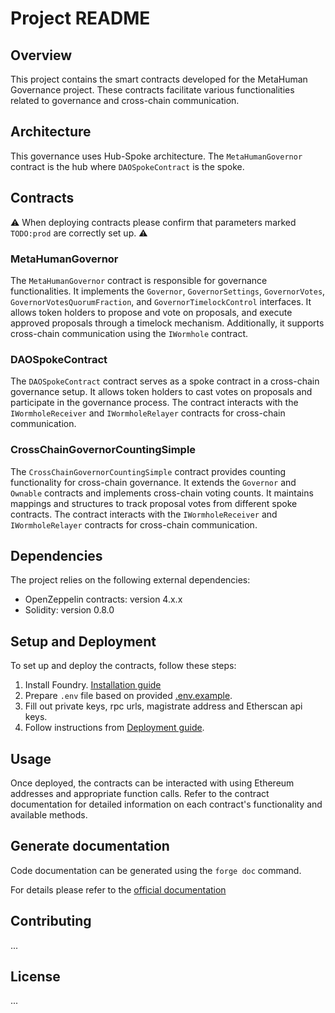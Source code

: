 # Project README

## Overview

This project contains the smart contracts developed for the MetaHuman Governance project. These contracts facilitate various
functionalities related to governance and cross-chain communication.

## Architecture
This governance uses Hub-Spoke architecture. The `MetaHumanGovernor` contract is the hub where `DAOSpokeContract` is the spoke.

## Contracts

⚠️ When deploying contracts please confirm that parameters marked `TODO:prod` are correctly set up. ⚠️

### MetaHumanGovernor

The `MetaHumanGovernor` contract is responsible for governance functionalities. It implements
the `Governor`, `GovernorSettings`, `GovernorVotes`, `GovernorVotesQuorumFraction`, and `GovernorTimelockControl`
interfaces. It allows token holders to propose and vote on proposals, and execute approved proposals through a timelock
mechanism. Additionally, it supports cross-chain communication using the `IWormhole` contract.

### DAOSpokeContract

The `DAOSpokeContract` contract serves as a spoke contract in a cross-chain governance setup. It allows token holders to
cast votes on proposals and participate in the governance process. The contract interacts with the `IWormholeReceiver` and `IWormholeRelayer` contracts
for cross-chain communication.

### CrossChainGovernorCountingSimple

The `CrossChainGovernorCountingSimple` contract provides counting functionality for cross-chain governance. It extends
the `Governor` and `Ownable` contracts and implements cross-chain voting counts. It maintains mappings and structures to
track proposal votes from different spoke contracts. The contract interacts with the `IWormholeReceiver` and `IWormholeRelayer` contracts
for cross-chain communication.

## Dependencies

The project relies on the following external dependencies:

- OpenZeppelin contracts: version 4.x.x
- Solidity: version 0.8.0

## Setup and Deployment

To set up and deploy the contracts, follow these steps:

1. Install Foundry. [Installation guide](https://book.getfoundry.sh/getting-started/installation)
2. Prepare `.env` file based on provided [.env.example](.env.example).
3. Fill out private keys, rpc urls, magistrate address and Etherscan api keys.
4. Follow instructions from [Deployment guide](DEPLOYMENT_GUIDE.md).

## Usage

Once deployed, the contracts can be interacted with using Ethereum addresses and appropriate function calls. Refer to
the contract documentation for detailed information on each contract's functionality and available methods.

## Generate documentation

Code documentation can be generated using the `forge doc` command.

For details please refer to the [official documentation](https://book.getfoundry.sh/reference/forge/forge-doc)

## Contributing
...
## License
...
